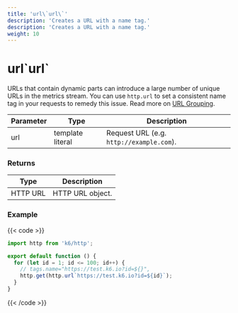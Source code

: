 ```yaml
---
title: 'url\`url\`'
description: 'Creates a URL with a name tag.'
description: 'Creates a URL with a name tag.'
weight: 10
---
```


# url\`url\`

URLs that contain dynamic parts can introduce a large number of unique URLs in the metrics stream. You can use `http.url` to set a consistent name tag in your requests to remedy this issue. Read more on [URL Grouping](https://grafana.com/docs/k6/<K6_VERSION>/using-k6/http-requests#url-grouping).

| Parameter | Type             | Description                              |
| --------- | ---------------- | ---------------------------------------- |
| url       | template literal | Request URL (e.g. `http://example.com`). |

### Returns

| Type     | Description      |
| -------- | ---------------- |
| HTTP URL | HTTP URL object. |

### Example

{{< code >}}

```javascript
import http from 'k6/http';

export default function () {
  for (let id = 1; id <= 100; id++) {
    // tags.name="https://test.k6.io?id=${}",
    http.get(http.url`https://test.k6.io?id=${id}`);
  }
}
```

{{< /code >}}
